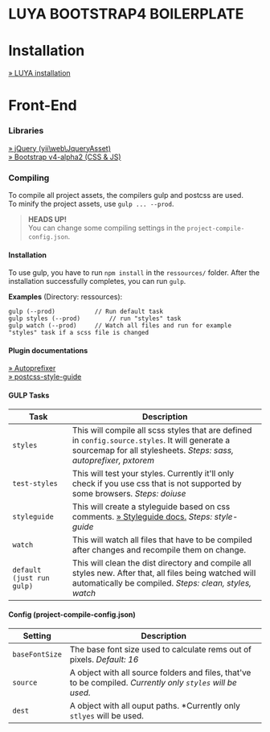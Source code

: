 LUYA BOOTSTRAP4 BOILERPLATE
=======================

# Installation

[» LUYA installation](https://luya.io/de/handbuch/install)

# Front-End

### Libraries

[» jQuery (yii\web\JqueryAsset)](http://www.yiiframework.com/doc-2.0/yii-web-jqueryasset.html)  
[» Bootstrap v4-alpha2 (CSS & JS)](http://v4-alpha.getbootstrap.com/)

### Compiling

To compile all project assets, the compilers gulp and postcss are used.  
To minify the project assets, use `gulp ... --prod`.

> **HEADS UP!**  
> You can change some compiling settings in the `project-compile-config.json`.

#### Installation

To use gulp, you have to run `npm install` in the `ressources/` folder. After the installation successfully completes, you can run `gulp`.

**Examples** (Directory: ressources):

```
gulp (--prod)			// Run default task
gulp styles (--prod)		// run "styles" task
gulp watch (--prod)		// Watch all files and run for example "styles" task if a scss file is changed
```

#### Plugin documentations

[» Autoprefixer](https://github.com/postcss/autoprefixer)  
[» postcss-style-guide](https://github.com/morishitter/postcss-style-guide)

#### GULP Tasks

| Task | Description |
| --- | --- |
| `styles` | This will compile all scss styles that are defined in `config.source.styles`. It will generate a sourcemap for all stylesheets. *Steps: sass, autoprefixer, pxtorem* |
| `test-styles` | This will test your styles. Currently it'll only check if you use css that is not supported by some browsers. *Steps: doiuse* |
| `styleguide` | This will create a styleguide based on css comments. [» Styleguide docs.](https://github.com/morishitter/postcss-style-guide) *Steps: style-guide* |
| `watch` | This will watch all files that have to be compiled after changes and recompile them on change. |
| `default (just run gulp)` | This will clean the dist directory and compile all styles new. After that, all files being watched will automatically be compiled. *Steps: clean, styles, watch* |

#### Config (project-compile-config.json)

| Setting | Description |
| --- | --- |
| `baseFontSize` | The base font size used to calculate rems out of pixels. *Default: 16* |
| `source` | A object with all source folders and files, that've to be compiled. *Currently only `styles` will be used.* |
| `dest` | A object with all ouput paths. *Currently only `stlyes` will be used. |
